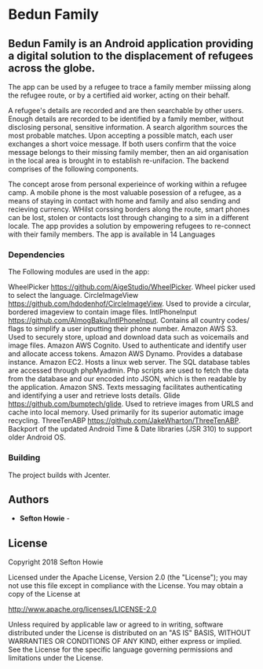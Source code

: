 # Bedun Family 

## Bedun Family is an Android application providing a digital solution to the displacement of refugees across the globe.

The app can be used by a refugee to trace a family member miissing along the refugee route, or by a certified aid worker, acting on their behalf.

A refugee's details are recorded and are then searchable by other users. Enough details are recorded to be identified by a family member, without disclosing personal, sensitive information. A search algorithm sources the most probable matches. Upon accepting a possible match, each user exchanges a short voice message. If both users confirm that the voice message belongs to their missing family member, then an aid organisation in the local area is brought in to establish re-unifacion. The backend comprises of the following components. 

The concept arose from personal experieince of working within a refugee camp. A mobile phone is the most valuable posession of a refugee, as a means of staying in contact with home and family and also sending and recieving currency. WHilst corssing borders along the route, smart phones can be lost, stolen or contacts lost through changing to a sim in a different locale. The app provides a solution by empowering refugees to re-connect with their family members. The app is available in 14 Languages

###  Dependencies 

The Following modules are used in the app:

WheelPicker https://github.com/AigeStudio/WheelPicker. Wheel picker used to select the language. 
CircleImageView https://github.com/hdodenhof/CircleImageView. Used to provide a circular, bordered imageview to contain image files.
IntlPhoneInput https://github.com/AlmogBaku/IntlPhoneInput. Contains all country codes/ flags to simplify a user inputting their phone number.
Amazon AWS S3. Used to securely store, upload and download data such as voicemails and image files.
Amazon AWS Cognito. Used to authenticate and identify user and allocate access tokens.
Amazon AWS Dynamo. Provides a database instance.
Amazon EC2. Hosts a linux web server. The SQL database tables are accessed through phpMyadmin. Php scripts are used to fetch the data from the database and our encoded into JSON, which is then readable by the application. 
Amazon SNS. Texts messaging facilitates authenticating and identifying a user and retrieve losts details.
Glide https://github.com/bumptech/glide.  Used to retrieve images from URLS and cache into local memory. Used primarily for its superior automatic image recycling.
ThreeTenABP https://github.com/JakeWharton/ThreeTenABP. Backport of the updated Android Time & Date libraries (JSR 310) to support older Android OS.

### Building

The project builds with Jcenter. 

## Authors

* **Sefton Howie** - 
 

## License

 Copyright 2018 Sefton Howie

Licensed under the Apache License, Version 2.0 (the "License");
you may not use this file except in compliance with the License.
You may obtain a copy of the License at

   http://www.apache.org/licenses/LICENSE-2.0

Unless required by applicable law or agreed to in writing, software
distributed under the License is distributed on an "AS IS" BASIS,
WITHOUT WARRANTIES OR CONDITIONS OF ANY KIND, either express or implied.
See the License for the specific language governing permissions and
limitations under the License.
